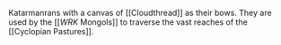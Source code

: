 Katarmanrans with a canvas of [[Cloudthread]] as their bows. They are used by the [[_WRK_ Mongols]] to traverse the vast reaches of the [[Cyclopian Pastures]].